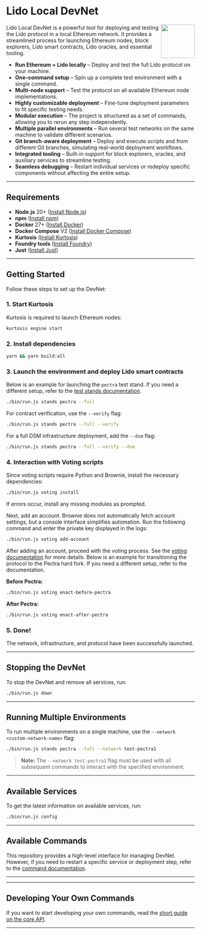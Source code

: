 # Lido Local DevNet

<img src="https://docs.lido.fi/img/logo.svg" height="90px" align="right" width="90px">


Lido Local DevNet is a powerful tool for deploying and testing the Lido protocol in a local Ethereum network. It provides a streamlined process for launching Ethereum nodes, block explorers, Lido smart contracts, Lido oracles, and essential tooling.

- **Run Ethereum + Lido locally** – Deploy and test the full Lido protocol on your machine.
- **One-command setup** – Spin up a complete test environment with a single command.
- **Multi-node support** – Test the protocol on all available Ethereum node implementations.
- **Highly customizable deployment** – Fine-tune deployment parameters to fit specific testing needs.
- **Modular execution** – The project is structured as a set of commands, allowing you to rerun any step independently.
- **Multiple parallel environments** – Run several test networks on the same machine to validate different scenarios.
- **Git branch-aware deployment** – Deploy and execute scripts and from different Git branches, simulating real-world deployment workflows.
- **Integrated tooling** – Built-in support for block explorers, oracles, and auxiliary services to streamline testing.
- **Seamless debugging** – Restart individual services or redeploy specific components without affecting the entire setup.

---

## Requirements

- **Node.js** 20+ ([Install Node.js](https://nodejs.org/))  
- **npm** ([Install npm](https://docs.npmjs.com/downloading-and-installing-node-js-and-npm))
- **Docker** 27+ ([Install Docker](https://www.docker.com/))  
- **Docker Compose** V2 ([Install Docker Compose](https://docs.docker.com/compose/))  
- **Kurtosis** ([Install Kurtosis](https://www.kurtosistech.com/))  
- **Foundry tools** ([Install Foundry](https://book.getfoundry.sh/getting-started/installation))  
- **Just** ([Install Just](https://github.com/casey/just))  

---

## Getting Started

Follow these steps to set up the DevNet:

### 1. Start Kurtosis
Kurtosis is required to launch Ethereum nodes:
```sh
kurtosis engine start
```

### 2. Install dependencies
```sh
yarn && yarn build:all
```

### 3. Launch the environment and deploy Lido smart contracts
Below is an example for launching the `pectra` test stand. If you need a different setup, refer to the [test stands documentation](./docs/commands/stands.md).

```sh
./bin/run.js stands pectra --full
```
For contract verification, use the `--verify` flag:
```sh
./bin/run.js stands pectra --full --verify
```
For a full DSM infrastructure deployment, add the `--dsm` flag:
```sh
./bin/run.js stands pectra --full --verify --dsm
```

### 4. Interaction with Voting scripts


Since voting scripts require Python and Brownie, install the necessary dependencies:
```sh
./bin/run.js voting install
```
If errors occur, install any missing modules as prompted.

Next, add an account. Brownie does not automatically fetch account settings, but a console interface simplifies automation. Run the following command and enter the private key displayed in the logs:
```sh
./bin/run.js voting add-account
```

After adding an account, proceed with the voting process. See the [voting documentation](./docs/commands/voting.md) for more details. Below is an example for transitioning the protocol to the Pectra hard fork. If you need a different setup, refer to the documentation.

**Before Pectra:**
```sh
./bin/run.js voting enact-before-pectra
```

**After Pectra:**
```sh
./bin/run.js voting enact-after-pectra
```

### 5. Done!
The network, infrastructure, and protocol have been successfully launched.

---

## Stopping the DevNet
To stop the DevNet and remove all services, run:
```sh
./bin/run.js down
```

---

## Running Multiple Environments

To run multiple environments on a single machine, use the `--network <custom-network-name>` flag:
```sh
./bin/run.js stands pectra --full --network test-pectra1
```
> **Note:** The `--network test-pectra1` flag must be used with all subsequent commands to interact with the specified environment.

---

## Available Services
To get the latest information on available services, run:
```sh
./bin/run.js config
```

---

## Available Commands
This repository provides a high-level interface for managing DevNet. However, if you need to restart a specific service or deployment step, refer to the [command documentation](./docs/commands/README.md).

---

---

## Developing Your Own Commands  

If you want to start developing your own commands, read the [short guide on the core API](./docs/developer/README.md).  

---
